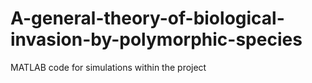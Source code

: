 # A-general-theory-of-biological-invasion-by-polymorphic-species
MATLAB code for simulations within the project
